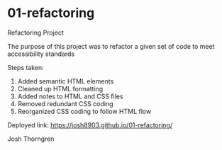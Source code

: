 # 01-refactoring
Refactoring Project

The purpose of this project was to refactor a given set of code to meet accessibility standards

Steps taken:
1) Added semantic HTML elements
2) Cleaned up HTML formatting
3) Added notes to HTML and CSS files
4) Removed redundant CSS coding
5) Reorganized CSS coding to follow HTML flow

Deployed link: https://josh8903.github.io/01-refactoring/

Josh Thorngren
